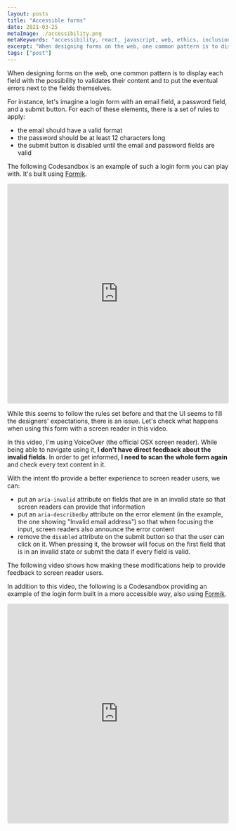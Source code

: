 ```yaml
---
layout: posts
title: "Accessible forms"
date: 2021-03-25
metaImage: ./accessibility.png
metaKeywords: "accessibility, react, javascript, web, ethics, inclusion, css"
excerpt: "When designing forms on the web, one common pattern is to display each field with the possibility to validates their content and to put the eventual errors next to the fields themselves."
tags: ["post"]
---
```


When designing forms on the web, one common pattern is to display each field with the possibility to validates their content and to put the eventual errors next to the fields themselves.

For instance, let's imagine a login form with an email field, a password field, and a submit button. For each of these elements, there is a set of rules to apply:

- the email should have a valid format
- the password should be at least 12 characters long
- the submit button is disabled until the email and password fields are valid

The following Codesandbox is an example of such a login form you can play with. It's built using [Formik](https://formik.org/).

<iframe
  src="https://codesandbox.io/embed/not-accessible-f8txu?fontsize=14&hidenavigation=1&theme=dark"
  style="width:100%; height:500px; border:0; border-radius: 4px; overflow:hidden;"
  title="Not accessible"
  allow="accelerometer; ambient-light-sensor; camera; encrypted-media; geolocation; gyroscope; hid; microphone; midi; payment; usb; vr; xr-spatial-tracking"
  sandbox="allow-forms allow-modals allow-popups allow-presentation allow-same-origin allow-scripts"
></iframe>

While this seems to follow the rules set before and that the UI seems to fill the designers' expectations, there is an issue. Let's check what happens when using this form with a screen reader in this video.

In this video, I'm using VoiceOver (the official OSX screen reader). While being able to navigate using it, **I don't have direct feedback about the invalid fields**. In order to get informed, **I need to scan the whole form again** and check every text content in it.

With the intent tfo provide a better experience to screen reader users, we can:

- put an `aria-invalid` attribute on fields that are in an invalid state so that screen readers can provide that information
- put an `aria-describedby` attribute on the error element (in the example, the one showing "Invalid email address") so that when focusing the input, screen readers also announce the error content
- remove the `disabled` attribute on the submit button so that the user can click on it. When pressing it, the browser will focus on the first field that is in an invalid state or submit the data if every field is valid.

The following video shows how making these modifications help to provide feedback to screen reader users.

In addition to this video, the following is a Codesandbox providing an example of the login form built in a more accessible way, also using [Formik](https://formik.org/).

<iframe
  src="https://codesandbox.io/embed/accessible-2-6p98s?fontsize=14&hidenavigation=1&theme=dark"
  style="width:100%; height:500px; border:0; border-radius: 4px; overflow:hidden;"
  title="Accessible 2"
  allow="accelerometer; ambient-light-sensor; camera; encrypted-media; geolocation; gyroscope; hid; microphone; midi; payment; usb; vr; xr-spatial-tracking"
  sandbox="allow-forms allow-modals allow-popups allow-presentation allow-same-origin allow-scripts"
></iframe>
